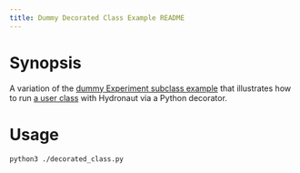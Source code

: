 ```yaml
---
title: Dummy Decorated Class Example README
---
```


# Synopsis

A variation of the [dummy Experiment subclass example](../experiment_subclass) that illustrates how to run [a user class](decorated_class.py) with Hydronaut via a Python decorator.

# Usage

~~~sh
python3 ./decorated_class.py
~~~
